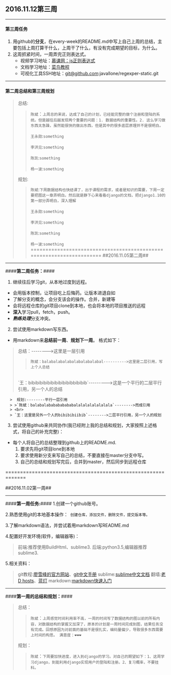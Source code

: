 ## 2016.11.12第三周 ##
****
#### 第三周任务 ####
1. 用github的**分支**，在every-week的README.md中写上自己上周的总结，主要包括上周打算干什么，上周干了什么，有没有完成期望的目标，为什么。
2. 这周抓紧时间，一周弄完正则表达式。
    - 视频学习地址：[慕课网：js正则表达式](http://www.imooc.com/learn/706)
    - 文档学习地址：[菜鸟教程](http://www.runoob.com/regexp/regexp-tutorial.html)
    - 可视化工具SSH地址：git@github.com:javallone/regexper-static.git
----
#### 第二周总结和第三周规划 ####
> 总结:
>> `陈斌`：`上周总的来说，达成了自己的计划，已经能完整的做个注册和登陆的系统。但是越往后越发现两个重要的问题：1. 数据结构的重要性。2. 这么学习做东西太急躁，虽然能很快的做出东西，但是其中的很多底层原理并不是很明白。`<br><br>
>> `王永勋`:`something`<br><br>
>> `李洪见`:`something`<br><br>
>> `陈凯`:`something`<br><br>
>> `杨一波`:`something`<br>
>
> 规划:
>> `陈斌`:`下周数据结构也快结课了，出于课程的需求，或者是知识的需要，下周一定要把图这一章弄明白。然后就是静下心来看看django的文档，把django1.10的第一部分弄明白，深入理解`<br><br>
>> `王永勋`:`something`<br><br>
>> `李洪见`:`something`<br><br>
>> `陈凯`:`something`<br><br>
>> `杨一波`:`something`<br>
=====================================================================
##2016.11.05第二周##
****
####**第二周任务：**####
1. 继续往后学习git，从本地过度到远程。
 - 会用版本控制，让项目吃上后悔药。让版本进退自如
 - 了解分支的概念，会分支该会的操作。合并，新建等
 - 会将远程仓库的git项目clone到本地，也会将本地的项目推送的远程
 - **深入**学习pull，fetch，push。
 - ***熟练处理***分支冲突。

2. 尝试使用markdown写东西。
 - 用markdown来**总结前一周**、**规划下一周**。
 格式如下：
  > 总结：-------->这里是一层引用
  > >`陈斌：balabalabalabalabalabalabal---------->这里是二层引用，写上个人总结`
  > <br>
  > `王：bibibibibibibibibibibibbibibib`--------->这是一个平行的二层平行引用，另一个人的总结

      >  规划:--------平行一层引用
      > >`陈斌：balabalababababababalalalalalalalala`-------->而成引用
      > <br>
      > `王：这里是另外一个人的bibibibiibib`-------->二层平行引用，另一个人的规划

3. 尝试使用github来共同协作(我已经附上我的总结和规划，大家按照上述格式，将自己的补充完整)：
 -  每个人将自己的总结整理到github上的README.md.
     1. 要求先将git项目lone到本地
     2. 要求使用新分支来写自己的总结，不要直接在master分支中写。
     3.  自己的总结和规划写完后，合并到master，然后同步到远程仓库



=============================================================

##2016.11.02第一周##
*******
####**第一周任务:**####
1.创建一个github账号。

2.熟悉使用git的本地基本操作：` 创建仓库，添加文件，删除文件，提交版本等。`

3.了解markdown语法，并尝试着用markdown写README.md

4.配置好开发环境(软件，编辑器等)：
>   前端:推荐使用BuildHtml、sublime3.
后端:python3.5,编辑器推荐sublime3.

5.相关资料：
> git教程:[廖雪峰的官方网站](http://www.liaoxuefeng.com/wiki/0013739516305929606dd18361248578c67b8067c8c017b000)、[git中文手册](http://docs.pythontab.com/github/gitbook/)
> sublime:[sublime中文文档](http://sublime-text-zh.readthedocs.io/zh_CN/latest/)
> 翻墙:[老D hosts](https://laod.cn/hosts/2016-google-hosts.html)、[蓝灯](https://github.com/getlantern/forum)
> markdown:[markdown快速入门](http://wowubuntu.com/markdown/)

------
####**第一周的总结和规划：**####
> 总结：
>  > `陈斌`：`上周感觉时间利用率不高，一周的时间写了数据结构的图以前的所有内容，对数据结构的掌握又加深了，原本的计划是一周时间完成到图，结果任务没有完成。回想原因为对前面的基础不是很扎实，编码量偏少，导致很多东西需要上时间的构思。
>  满意度：❤❤❤`
>  
> 规划：
> > `陈斌`：`下周要加快进度，进入到django的学习。对自己的期望如下：1、这周学习django，到能利用django实现用户的登陆和注册。2、复习概率，不要挂科。`

